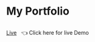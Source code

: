 # My Portfolio
##
[Live](https://triffycodes.github.io/Portfolio/) &nbsp; :point_left: Click here for live Demo
